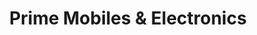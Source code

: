 ---
title: "Prime Mobiles & Electronics"
url: /kattappana/prime-mobiles-and-electronics/
shop: mobile phone
---